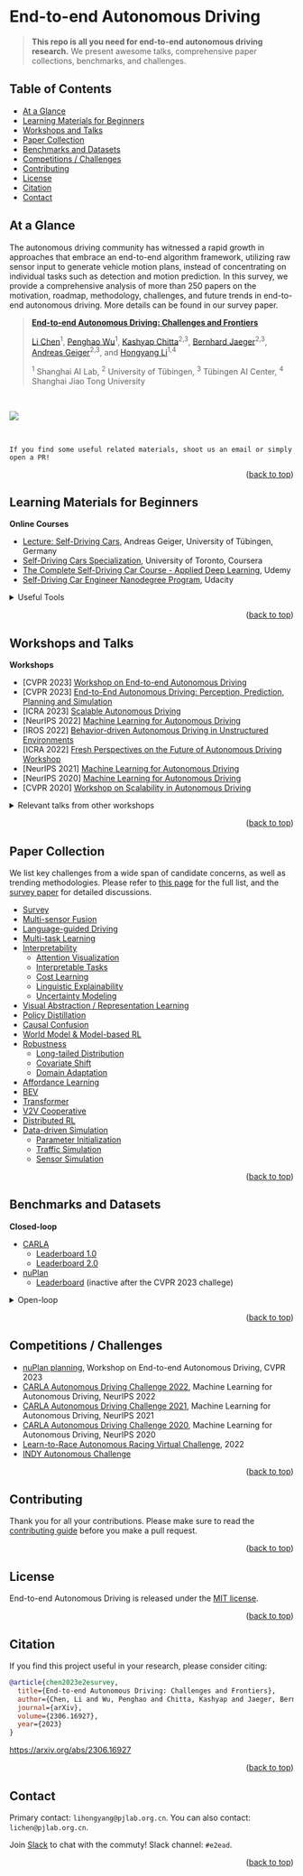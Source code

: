 <div id="top">

# End-to-end Autonomous Driving

> **This repo is all you need for end-to-end autonomous driving research.** We present awesome talks, comprehensive paper collections, benchmarks, and challenges.

<!-- ![](https://img.shields.io/badge/Record-137-673ab7.svg)
![](https://img.shields.io/badge/License-MIT-lightgrey.svg) -->

## Table of Contents

- [At a Glance](#at-a-glance)
- [Learning Materials for Beginners](#learning-materials-for-beginners)
- [Workshops and Talks](#workshops-and-talks)
- [Paper Collection](#paper-collection)
- [Benchmarks and Datasets](#benchmarks-and-datasets)
- [Competitions / Challenges](#competitions--challenges) 
- [Contributing](#contributing)
- [License](#license)
- [Citation](#citation)
- [Contact](#contact)

## At a Glance

The autonomous driving community has witnessed a rapid growth in approaches that embrace an end-to-end algorithm framework, utilizing raw sensor input to generate vehicle motion plans, instead of concentrating on individual tasks such as detection and motion prediction. In this survey, we provide a comprehensive analysis of more than 250 papers on the motivation, roadmap, methodology, challenges, and future trends in end-to-end autonomous driving. More details can be found in our survey paper.

> [**End-to-end Autonomous Driving: Challenges and Frontiers**](https://arxiv.org/abs/2306.16927)
>
> [Li Chen](https://scholar.google.com/citations?user=ulZxvY0AAAAJ&hl=en&authuser=1)<sup>1</sup>, [Penghao Wu](https://scholar.google.com/citations?user=9mssd5EAAAAJ&hl=en)<sup>1</sup>, [Kashyap Chitta](https://kashyap7x.github.io/)<sup>2,3</sup>, [Bernhard Jaeger](https://kait0.github.io/)<sup>2,3</sup>, [Andreas Geiger](https://www.cvlibs.net/)<sup>2,3</sup>, and [Hongyang Li](https://lihongyang.info/)<sup>1,4</sup>
> 
> <sup>1</sup> Shanghai AI Lab, <sup>2</sup> University of Tübingen, <sup>3</sup> Tübingen AI Center, <sup>4</sup> Shanghai Jiao Tong University
>

<br/>

![](assets/overview.jpg)

<br/>

``
If you find some useful related materials, shoot us an email or simply open a PR!
``

<p align="right">(<a href="#top">back to top</a>)</p>


## Learning Materials for Beginners
  
**Online Courses**
- [Lecture: Self-Driving Cars](https://uni-tuebingen.de/en/fakultaeten/mathematisch-naturwissenschaftliche-fakultaet/fachbereiche/informatik/lehrstuehle/autonomous-vision/lectures/self-driving-cars/), Andreas Geiger, University of Tübingen, Germany
- [Self-Driving Cars Specialization](https://www.coursera.org/specializations/self-driving-cars), University of Toronto, Coursera
- [The Complete Self-Driving Car Course - Applied Deep Learning](https://www.udemy.com/course/applied-deep-learningtm-the-complete-self-driving-car-course/), Udemy
- [Self-Driving Car Engineer Nanodegree Program](https://www.udacity.com/course/self-driving-car-engineer-nanodegree--nd0013), Udacity

<details>
  <summary>Useful Tools</summary>
  
  - Under construction!
  
</details>

<p align="right">(<a href="#top">back to top</a>)</p>
  
## Workshops and Talks

**Workshops**
- [CVPR 2023] [Workshop on End-to-end Autonomous Driving](https://opendrivelab.com/e2ead/cvpr23.html)
- [CVPR 2023] [End-to-End Autonomous Driving: Perception, Prediction, Planning and Simulation](https://e2ead.github.io/2023.html)
- [ICRA 2023] [Scalable Autonomous Driving](https://sites.google.com/view/icra2023av/home?authuser=0)
- [NeurIPS 2022] [Machine Learning for Autonomous Driving](https://ml4ad.github.io/)
- [IROS 2022] [Behavior-driven Autonomous Driving in Unstructured Environments](https://gamma.umd.edu/workshops/badue22/)
- [ICRA 2022] [Fresh Perspectives on the Future of Autonomous Driving Workshop](https://www.self-driving-cars.org/)
- [NeurIPS 2021] [Machine Learning for Autonomous Driving](https://ml4ad.github.io/2021/)
- [NeurIPS 2020] [Machine Learning for Autonomous Driving](https://ml4ad.github.io/2020/)
- [CVPR 2020] [Workshop on Scalability in Autonomous Driving](https://sites.google.com/view/cvpr20-scalability)


<details>
  <summary>Relevant talks from other workshops</summary>
  
  - [Common Misconceptions in Autonomous Driving](https://www.youtube.com/watch?v=x_42Fji1Z2M) - Andreas Geiger, Workshop on Autonomous Driving, CVPR 2023
  - [Learning Robust Policies for Self-Driving](https://www.youtube.com/watch?v=rm-1sPQV4zg) - Andreas Geiger, AVVision: Autonomous Vehicle Vision Workshop, ECCV 2022
  - [Autonomous Driving: The Way Forward](https://www.youtube.com/watch?v=XmtTjqimW3g) -  Vladlen Koltun, Workshop on AI for Autonomous Driving, ICML 2020
  - [Feedback in Imitation Learning: Confusion on Causality and Covariate Shift](https://www.youtube.com/watch?v=4VAwdCIBTG8) -  Sanjiban Choudhury and Arun Venkatraman, Workshop on AI for Autonomous Driving, ICML 2020
  
</details>
  
<p align="right">(<a href="#top">back to top</a>)</p>

## Paper Collection
We list key challenges from a wide span of candidate concerns, as well as trending methodologies. Please refer to [this page](./papers.md) for the full list, and the [survey paper](https://arxiv.org/abs/2306.16927) for detailed discussions.

- [Survey](./papers.md#survey)
- [Multi-sensor Fusion](./papers.md#multi-sensor-fusion)
- [Language-guided Driving](./papers.md#language-guided-driving)
- [Multi-task Learning](./papers.md#multi-task-learning)
- [Interpretability](./papers.md#interpretability)
  - [Attention Visualization](./papers.md#attention-visualization)
  - [Interpretable Tasks](./papers.md#interpretable-tasks)
  - [Cost Learning](./papers.md#cost-learning)
  - [Linguistic Explainability](./papers.md#linguistic-explainability)
  - [Uncertainty Modeling](./papers.md#uncertainty-modeling)
- [Visual Abstraction / Representation Learning](./papers.md#visual-abstraction--representation-learning)
- [Policy Distillation](./papers.md#policy-distillation)
- [Causal Confusion](./papers.md#causal-confusion)
- [World Model & Model-based RL](./papers.md#world-model--model-based-rl)
- [Robustness](./papers.md#robustness)
  - [Long-tailed Distribution](./papers.md#long-tailed-distribution)
  - [Covariate Shift](./papers.md#covariate-shift)
  - [Domain Adaptation](./papers.md#domain-adaptation)
- [Affordance Learning](./papers.md#affordance-learning)
- [BEV](./papers.md#bev)
- [Transformer](./papers.md#transformer)
- [V2V Cooperative](./papers.md#v2v-cooperative)
- [Distributed RL](./papers.md#distributed-rl)
- [Data-driven Simulation](./papers.md#data-driven-simulation)
  - [Parameter Initialization](./papers.md#parameter-initialization)
  - [Traffic Simulation](./papers.md#traffic-simulation)
  - [Sensor Simulation](./papers.md#sensor-simulation)

<p align="right">(<a href="#top">back to top</a>)</p>

## Benchmarks and Datasets

**Closed-loop**
- [CARLA](https://leaderboard.carla.org/leaderboard/)
  - [Leaderboard 1.0](https://leaderboard.carla.org/get_started_v1/)
  - [Leaderboard 2.0](https://leaderboard.carla.org/get_started/)
- [nuPlan](https://www.nuscenes.org/nuplan)
  - [Leaderboard](https://eval.ai/web/challenges/challenge-page/1856/overview) (inactive after the CVPR 2023 challege)

<details>
  <summary>Open-loop</summary>
  
- [nuScenes](https://www.nuscenes.org/nuscenes)
- [nuPlan](https://www.nuscenes.org/nuplan)
- [Argoverse](https://www.argoverse.org/av2.html)
- [Waymo Open Dataset](https://waymo.com/open/)
  
</details>

<p align="right">(<a href="#top">back to top</a>)</p>

## Competitions / Challenges

- [nuPlan planning](https://opendrivelab.com/AD23Challenge.html#nuplan_planning), Workshop on End-to-end Autonomous Driving, CVPR 2023
- [CARLA Autonomous Driving Challenge 2022](https://ml4ad.github.io/#challenge), Machine Learning for Autonomous Driving, NeurIPS 2022
- [CARLA Autonomous Driving Challenge 2021](https://ml4ad.github.io/2021/#challenge), Machine Learning for Autonomous Driving, NeurIPS 2021
- [CARLA Autonomous Driving Challenge 2020](https://ml4ad.github.io/2020/#challenge), Machine Learning for Autonomous Driving, NeurIPS 2020
- [Learn-to-Race Autonomous Racing Virtual Challenge](https://www.aicrowd.com/challenges/learn-to-race-autonomous-racing-virtual-challenge), 2022
- [INDY Autonomous Challenge](https://www.indyautonomouschallenge.com/)

<p align="right">(<a href="#top">back to top</a>)</p>
  
## Contributing
Thank you for all your contributions. Please make sure to read the [contributing guide](./CONTRIBUTING.md) before you make a pull request.

<p align="right">(<a href="#top">back to top</a>)</p>

## License
End-to-end Autonomous Driving is released under the [MIT license](./LICENSE).

<p align="right">(<a href="#top">back to top</a>)</p>

## Citation
If you find this project useful in your research, please consider citing:
```BibTeX
@article{chen2023e2esurvey,
  title={End-to-end Autonomous Driving: Challenges and Frontiers},
  author={Chen, Li and Wu, Penghao and Chitta, Kashyap and Jaeger, Bernhard and Geiger, Andreas and Li, Hongyang},
  journal={arXiv},
  volume={2306.16927},
  year={2023}
}
```
https://arxiv.org/abs/2306.16927

<p align="right">(<a href="#top">back to top</a>)</p>

## Contact
Primary contact: `lihongyang@pjlab.org.cn`. You can also contact: `lichen@pjlab.org.cn`.

Join [Slack](https://join.slack.com/t/opendrivelab/shared_invite/zt-1rcp42b35-Wc5I0MhUrahlM5qDeJrVqQ) to chat with the commuty! Slack channel: `#e2ead`.

<p align="right">(<a href="#top">back to top</a>)</p>
